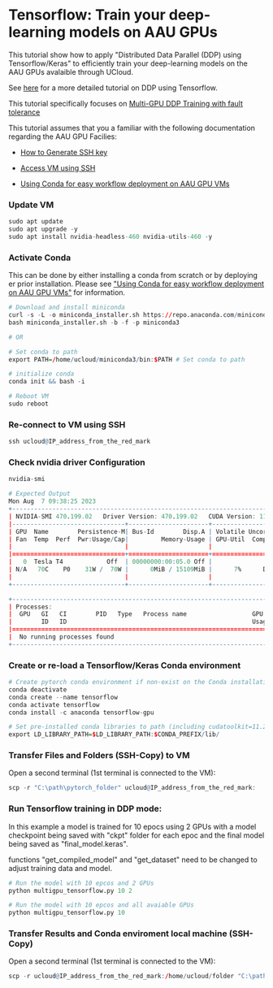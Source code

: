# Tensorflow: Train your deep-learning models on AAU GPUs

This tutorial show how to apply "Distributed Data Parallel (DDP) using Tensorflow/Keras" to efficiently train your deep-learning models on the AAU GPUs avalaible through UCloud.

See [here](https://www.tensorflow.org/guide/keras/distributed_training) for a more detailed tutorial on DDP using Tensorflow.

This tutorial specifically focuses on [Multi-GPU DDP Training with fault tolerance](https://www.tensorflow.org/guide/keras/distributed_training#using_callbacks_to_ensure_fault_tolerance)

This tutorial assumes that you a familiar with the following documentation regarding the AAU GPU Facilies:

- [How to Generate SSH key](/Tutorials/VMs/shh/)

- [Access VM using SSH](/Tutorials/VMs/connectVM/)

- [Using Conda for easy workflow deployment on AAU GPU VMs](/Tutorials/VMs/condaVM/)

### Update VM


```R
sudo apt update
sudo apt upgrade -y 
sudo apt install nvidia-headless-460 nvidia-utils-460 -y
```

### Activate Conda

This can be done by either installing a conda from scratch or by deploying er prior installation. Please see  ["Using Conda for easy workflow deployment on AAU GPU VMs"](/Tutorials/VMs/condaVM/) for information.


```R
# Download and install miniconda 
curl -s -L -o miniconda_installer.sh https://repo.anaconda.com/miniconda/Miniconda3-latest-Linux-x86_64.sh 
bash miniconda_installer.sh -b -f -p miniconda3

# OR 

# Set conda to path
export PATH=/home/ucloud/miniconda3/bin:$PATH # Set conda to path

# initialize conda
conda init && bash -i

# Reboot VM
sudo reboot
```

### Re-connect to VM using SSH 


```R
ssh ucloud@IP_address_from_the_red_mark
```

### Check nvidia driver Configuration


```R
nvidia-smi

# Expected Output
Mon Aug  7 09:38:25 2023
+-----------------------------------------------------------------------------+
| NVIDIA-SMI 470.199.02   Driver Version: 470.199.02   CUDA Version: 11.4     |
|-------------------------------+----------------------+----------------------+
| GPU  Name        Persistence-M| Bus-Id        Disp.A | Volatile Uncorr. ECC |
| Fan  Temp  Perf  Pwr:Usage/Cap|         Memory-Usage | GPU-Util  Compute M. |
|                               |                      |               MIG M. |
|===============================+======================+======================|
|   0  Tesla T4            Off  | 00000000:00:05.0 Off |                    0 |
| N/A   70C    P0    31W /  70W |      0MiB / 15109MiB |      7%      Default |
|                               |                      |                  N/A |
+-------------------------------+----------------------+----------------------+

+-----------------------------------------------------------------------------+
| Processes:                                                                  |
|  GPU   GI   CI        PID   Type   Process name                  GPU Memory |
|        ID   ID                                                   Usage      |
|=============================================================================|
|  No running processes found                                                 |
+-----------------------------------------------------------------------------+
```

### Create or re-load a Tensorflow/Keras Conda environment


```R
# Create pytorch conda environment if non-exist on the Conda installation
conda deactivate
conda create --name tensorflow
conda activate tensorflow
conda install -c anaconda tensorflow-gpu

# Set pre-installed conda libraries to path (including cudatoolkit=11.2 cudnn=8.1.0 )
export LD_LIBRARY_PATH=$LD_LIBRARY_PATH:$CONDA_PREFIX/lib/
```


### Transfer Files and Folders (SSH-Copy) to VM
Open a second terminal (1st terminal is connected to the VM):


```R
scp -r "C:\path\pytorch_folder" ucloud@IP_address_from_the_red_mark:
```

### Run Tensorflow training in DDP mode: 

In this example a model is trained for 10 epocs using 2 GPUs with a model checkpoint being saved with "ckpt" folder for each epoc and the final model being saved as "final_model.keras". 

functions "get_compiled_model" and "get_dataset" need to be changed to adjust training data and model.


```R
# Run the model with 10 epcos and 2 GPUs
python multigpu_tensorflow.py 10 2

# Run the model with 10 epcos and all avaiable GPUs
python multigpu_tensorflow.py 10
```

### Transfer Results and Conda enviroment local machine (SSH-Copy)
Open a second terminal (1st terminal is connected to the VM):


```R
scp -r ucloud@IP_address_from_the_red_mark:/home/ucloud/folder "C:\path-to-folder"
```
